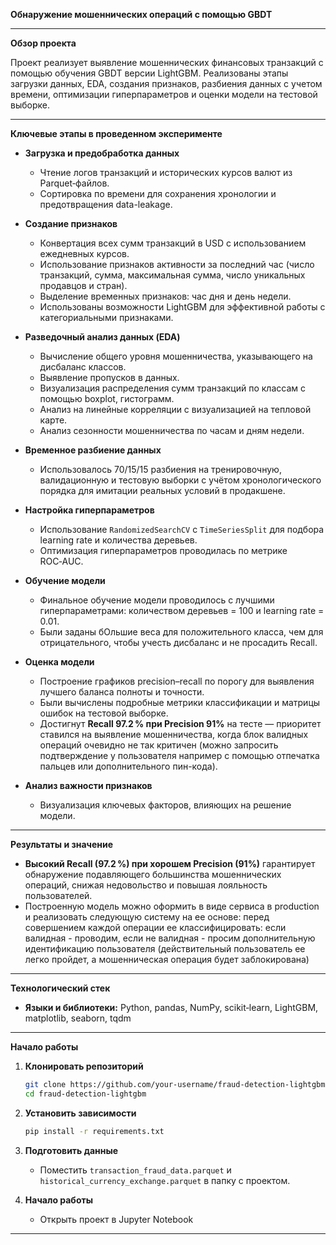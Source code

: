 **Обнаружение мошеннических операций с помощью GBDT**

---

**Обзор проекта**

Проект реализует выявление мошеннических финансовых транзакций с помощью обучения GBDT версии LightGBM. Реализованы этапы загрузки данных, EDA, создания признаков, разбиения данных с учетом времени, оптимизации гиперпараметров и оценки модели на тестовой выборке.

---

**Ключевые этапы в проведенном эксперименте**

* **Загрузка и предобработка данных**

  * Чтение логов транзакций и исторических курсов валют из Parquet‑файлов.
  * Сортировка по времени для сохранения хронологии и предотвращения data-leakage.

* **Создание признаков**

  * Конвертация всех сумм транзакций в USD с использованием ежедневных курсов.
  * Использование признаков активности за последний час (число транзакций, сумма, максимальная сумма, число уникальных продавцов и стран).
  * Выделение временных признаков: час дня и день недели.
  * Использованы возможности LightGBM для эффективной работы с категориальными признаками.

* **Разведочный анализ данных (EDA)**

  * Вычисление общего уровня мошенничества, указывающего на дисбаланс классов.
  * Выявление пропусков в данных.
  * Визуализация распределения сумм транзакций по классам с помощью boxplot, гистограмм.
  * Анализ на линейные корреляции с визуализацией на тепловой карте.
  * Анализ сезонности мошенничества по часам и дням недели.

* **Временное разбиение данных**

  * Использовалось 70/15/15 разбиения на тренировочную, валидационную и тестовую выборки с учётом хронологического порядка для имитации реальных условий в продакшене.

* **Настройка гиперпараметров**

  * Использование `RandomizedSearchCV` с `TimeSeriesSplit` для подбора learning rate и количества деревьев.
  * Оптимизация гиперпараметров проводилась по метрике ROC‑AUC.

* **Обучение модели**

  * Финальное обучение модели проводилось с лучшими гиперпараметрами: количеством деревьев = 100 и learning rate = 0.01.
  * Были заданы бОльшие веса для положительного класса, чем для отрицательного, чтобы учесть дисбаланс и не просадить Recall.

* **Оценка модели**

  * Построение графиков precision–recall по порогу для выявления лучшего баланса полноты и точности.
  * Были вычислены подробные метрики классификации и матрицы ошибок на тестовой выборке.
  * Достигнут **Recall 97.2 % при Precision 91%** на тесте — приоритет ставился на выявление мошенничества, когда блок валидных операций очевидно не так критичен (можно запросить подтверждение у пользователя например с помощью отпечатка пальцев или дополнительного пин-кода).

* **Анализ важности признаков**

  * Визуализация ключевых факторов, влияющих на решение модели.

---

**Результаты и значение**

* **Высокий Recall (97.2 %) при хорошем Precision (91%)** гарантирует обнаружение подавляющего большинства мошеннических операций, снижая недовольство и повышая лояльность пользователей.
* Построенную модель можно оформить в виде сервиса в production и реализовать следующую систему на ее основе: перед совершением каждой операции ее классифицировать: если валидная - проводим, если не валидная - просим дополнительную идентификацию пользователя (действительный пользователь ее легко пройдет, а мошенническая операция будет заблокирована)

---

**Технологический стек**

* **Языки и библиотеки:** Python, pandas, NumPy, scikit‑learn, LightGBM, matplotlib, seaborn, tqdm

---

**Начало работы**

1. **Клонировать репозиторий**

   ```bash
   git clone https://github.com/your-username/fraud-detection-lightgbm.git
   cd fraud-detection-lightgbm
   ```
2. **Установить зависимости**

   ```bash
   pip install -r requirements.txt
   ```
3. **Подготовить данные**

   * Поместить `transaction_fraud_data.parquet` и `historical_currency_exchange.parquet` в папку с проектом.
4. **Начало работы**

   * Открыть проект в Jupyter Notebook

---
